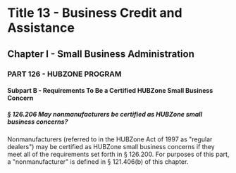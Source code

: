 
# Title 13 - Business Credit and Assistance
## Chapter I - Small Business Administration
### PART 126 - HUBZONE PROGRAM
#### Subpart B - Requirements To Be a Certified HUBZone Small Business Concern
##### § 126.206 May nonmanufacturers be certified as HUBZone small business concerns?

Nonmanufacturers (referred to in the HUBZone Act of 1997 as "regular dealers") may be certified as HUBZone small business concerns if they meet all of the requirements set forth in § 126.200. For purposes of this part, a "nonmanufacturer" is defined in § 121.406(b) of this chapter.
